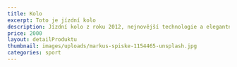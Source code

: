 ```yaml
---
title: Kolo
excerpt: Toto je jízdní kolo
description: Jízdní kolo z roku 2012, nejnovější technologie a elegantní vzhled
price: 2000
layout: detailProduktu
thumbnail: images/uploads/markus-spiske-1154465-unsplash.jpg
categories: sport
---
```


